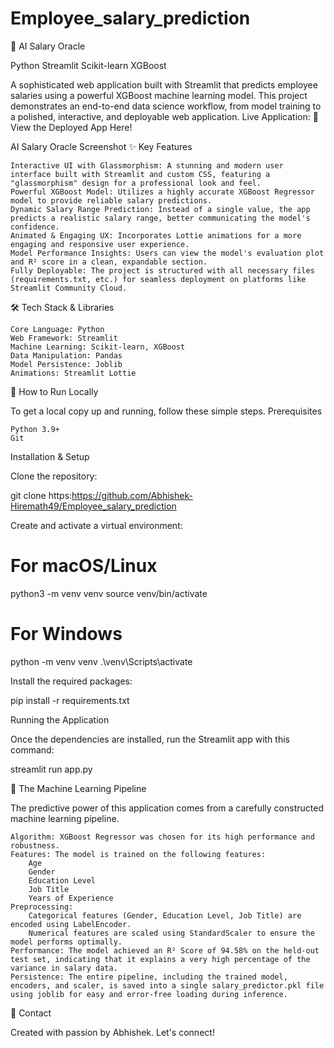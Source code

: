 # Employee_salary_prediction

🔮 AI Salary Oracle

Python Streamlit Scikit-learn XGBoost

A sophisticated web application built with Streamlit that predicts employee salaries using a powerful XGBoost machine learning model. This project demonstrates an end-to-end data science workflow, from model training to a polished, interactive, and deployable web application.
Live Application: 🚀 View the Deployed App Here!

AI Salary Oracle Screenshot
✨ Key Features

    Interactive UI with Glassmorphism: A stunning and modern user interface built with Streamlit and custom CSS, featuring a "glassmorphism" design for a professional look and feel.
    Powerful XGBoost Model: Utilizes a highly accurate XGBoost Regressor model to provide reliable salary predictions.
    Dynamic Salary Range Prediction: Instead of a single value, the app predicts a realistic salary range, better communicating the model's confidence.
    Animated & Engaging UX: Incorporates Lottie animations for a more engaging and responsive user experience.
    Model Performance Insights: Users can view the model's evaluation plot and R² score in a clean, expandable section.
    Fully Deployable: The project is structured with all necessary files (requirements.txt, etc.) for seamless deployment on platforms like Streamlit Community Cloud.

🛠️ Tech Stack & Libraries

    Core Language: Python
    Web Framework: Streamlit
    Machine Learning: Scikit-learn, XGBoost
    Data Manipulation: Pandas
    Model Persistence: Joblib
    Animations: Streamlit Lottie

🚀 How to Run Locally

To get a local copy up and running, follow these simple steps.
Prerequisites

    Python 3.9+
    Git

Installation & Setup

Clone the repository:

git clone https:https://github.com/Abhishek-Hiremath49/Employee_salary_prediction


Create and activate a virtual environment:

# For macOS/Linux
python3 -m venv venv
source venv/bin/activate

# For Windows
python -m venv venv
.\venv\Scripts\activate

Install the required packages:

pip install -r requirements.txt

Running the Application

Once the dependencies are installed, run the Streamlit app with this command:

streamlit run app.py

🧠 The Machine Learning Pipeline

The predictive power of this application comes from a carefully constructed machine learning pipeline.

    Algorithm: XGBoost Regressor was chosen for its high performance and robustness.
    Features: The model is trained on the following features:
        Age
        Gender
        Education Level
        Job Title
        Years of Experience
    Preprocessing:
        Categorical features (Gender, Education Level, Job Title) are encoded using LabelEncoder.
        Numerical features are scaled using StandardScaler to ensure the model performs optimally.
    Performance: The model achieved an R² Score of 94.58% on the held-out test set, indicating that it explains a very high percentage of the variance in salary data.
    Persistence: The entire pipeline, including the trained model, encoders, and scaler, is saved into a single salary_predictor.pkl file using joblib for easy and error-free loading during inference.

🤝 Contact

Created with passion by Abhishek. Let's connect!
